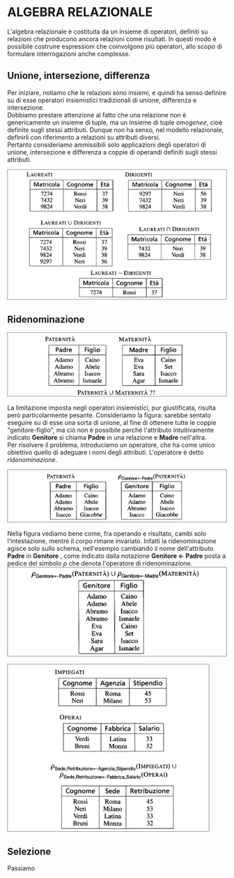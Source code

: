 # ALGEBRA RELAZIONALE
L'algebra relazionale è costituita da un insieme di operatori, definiti su relazioni che producono ancora relazioni come risultati. In questi modo è possibile costruire espressioni che coinvolgono più operatori, allo scopo di formulare interrogazioni anche complesse.  
## Unione, intersezione, differenza  
Per iniziare, notiamo che le relazioni sono insiemi, e quindi ha senso definire su di esse operatori insiemistici tradizionali di unione, differenza e intersezione.  
Dobbiamo prestare attenzione al fatto che una relazione non è genericamente un insieme di tuple, ma un insieme di tuple *omogenee*, cioè definite sugli stessi attributi. Dunque non ha senso, nel modello relazionale, definirli con riferimento a relazioni su attributi diversi.  
Pertanto consideriamo ammissibili solo applicazioni degli operatori di unione, intersezione e differenza a coppie di operandi definiti sugli stessi attributi.  

![Operazioni di Unione, Intersezione, Differenza](./Screen/operazioni_insiemistiche.png)  
## Ridenominazione
![Unione sensata ma scorretta](./Screen/unione_sensata.png)  

La limitazione imposta negli operatori insiemistici, pur giustificata, risulta però particolarmente pesante. Consideriamo la figura: sarebbe sentato eseguire su di esse una sorta di unione, al fine di ottenere tutte le coppie "genitore-figlio", ma ciò non è possibile perché l'attributo intuitivamente indicato **Genitore** si chiama **Padre** in una relazione e **Madre** nell'altra.  
Per risolvere il problema, introduciamo un operatore, che ha come unico obiettivo quello di adeguare i nomi degli attributi. L'operatore è detto *ridenominazione*.  

![Una ridenominazione](./Screen/ridenominazione.png)  

Nella figura vediamo bene come, fra operando e risultato, cambi solo l'intestazione, mentre il corpo rimane invariato. Infatti la ridenominazione agisce solo sullo schema, nell'esempio cambiando il nome dell'attributo **Padre** in **Genitore** , come indicato dalla notazione
**Genitore $\leftarrow$ Padre** posta a pedice del simbolo $\rho$ che denota l'operatore di ridenominazione.  
![Unione preceduta da due ridenominazioni](./Screen/unione_due_ridenominazione.png)  

![Altra unione preceduta da due ridenominazioni](./Screen/other_due_rid.png)  
## Selezione 
Passiamo

